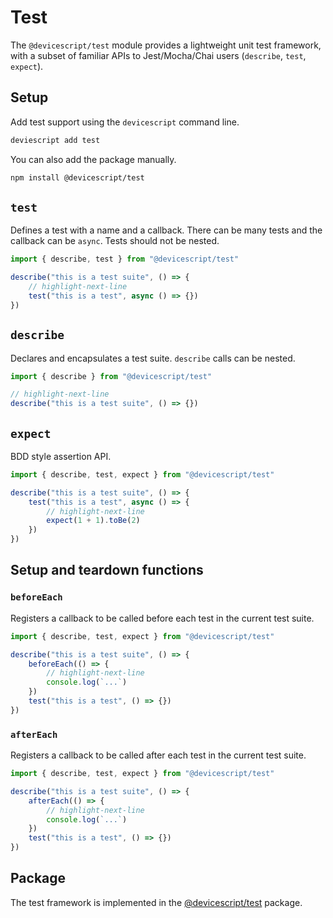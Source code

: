 # Test

The `@devicescript/test` module provides a lightweight unit test framework, with a subset of familiar APIs to Jest/Mocha/Chai users (`describe`, `test`, `expect`).

## Setup

Add test support using the `devicescript` command line.

```bash
deviescript add test
```

You can also add the package manually.

```bash npm2yarn
npm install @devicescript/test
```

## `test`

Defines a test with a name and a callback. There can be many tests and the callback can be `async`. Tests should not be nested.

```ts skip
import { describe, test } from "@devicescript/test"

describe("this is a test suite", () => {
    // highlight-next-line
    test("this is a test", async () => {})
})
```

## `describe`

Declares and encapsulates a test suite. `describe` calls can be nested.

```ts skip
import { describe } from "@devicescript/test"

// highlight-next-line
describe("this is a test suite", () => {})
```

## `expect`

BDD style assertion API.

```ts skip
import { describe, test, expect } from "@devicescript/test"

describe("this is a test suite", () => {
    test("this is a test", async () => {
        // highlight-next-line
        expect(1 + 1).toBe(2)
    })
})
```

## Setup and teardown functions

### `beforeEach`

Registers a callback to be called before each test in the current test suite.

```ts skip
import { describe, test, expect } from "@devicescript/test"

describe("this is a test suite", () => {
    beforeEach(() => {
        // highlight-next-line
        console.log(`...`)
    })
    test("this is a test", () => {})
})
```

### `afterEach`

Registers a callback to be called after each test in the current test suite.

```ts skip
import { describe, test, expect } from "@devicescript/test"

describe("this is a test suite", () => {
    afterEach(() => {
        // highlight-next-line
        console.log(`...`)
    })
    test("this is a test", () => {})
})
```

## Package

The test framework is implemented in the [@devicescript/test](https://www.npmjs.com/package/@devicescript/test) package.
